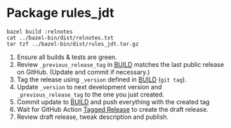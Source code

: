 # Package rules_jdt

```
bazel build :relnotes
cat ../bazel-bin/dist/relnotes.txt
tar tzf ../bazel-bin/dist/rules_jdt.tar.gz
```

1. Ensure all builds & tests are green.
2. Review `_previous_release_tag` in [BUILD](BUILD) matches the last public release on GitHub.
   (Update and commit if necessary.)
3. Tag the release using `_version` defined in [BUILD](BUILD) (`git tag`).
4. Update `_version` to next development version and `_previous_release_tag` to the one you just created.
5. Commit update to [BUILD](BUILD) and push everything with the created tag
6. Wait for GitHub Action [Tagged Release](https://github.com/salesforce/bazel-jdt-java-toolchain/actions/workflows/tagged_release.yml) to create the draft release.
7. Review draft release, tweak description and publish.

